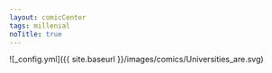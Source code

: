 ```yaml
---
layout: comicCenter
tags: millenial
noTitle: true
---
```


![_config.yml]({{ site.baseurl }}/images/comics/Universities_are.svg)
